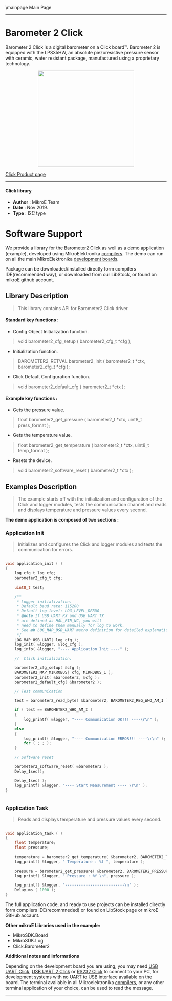 \mainpage Main Page
 
---
# Barometer 2 Click

Barometer 2 Click is a digital barometer on a Click board™. Barometer 2 is equipped with the LPS35HW, an absolute piezoresistive pressure sensor with ceramic, water resistant package, manufactured using a proprietary technology.

<p align="center">
  <img src="https://download.mikroe.com/images/click_for_ide/barometer2_click.png" height=300px>
</p>

[Click Product page](https://www.mikroe.com/barometer-2-click)

---

#### Click library 

- **Author**        : MikroE Team
- **Date**          : Nov 2019.
- **Type**          : I2C type


# Software Support

We provide a library for the Barometer2 Click 
as well as a demo application (example), developed using MikroElektronika 
[compilers](https://shop.mikroe.com/compilers). 
The demo can run on all the main MikroElektronika [development boards](https://shop.mikroe.com/development-boards).

Package can be downloaded/installed directly form compilers IDE(recommended way), or downloaded from our LibStock, or found on mikroE github account. 

## Library Description

> This library contains API for Barometer2 Click driver.

#### Standard key functions :

- Config Object Initialization function.
> void barometer2_cfg_setup ( barometer2_cfg_t *cfg ); 
 
- Initialization function.
> BAROMETER2_RETVAL barometer2_init ( barometer2_t *ctx, barometer2_cfg_t *cfg );

- Click Default Configuration function.
> void barometer2_default_cfg ( barometer2_t *ctx );


#### Example key functions :

- Gets the pressure value.
> float barometer2_get_pressure ( barometer2_t *ctx, uint8_t press_format );
 
- Gets the temperature value.
> float barometer2_get_temperature ( barometer2_t *ctx, uint8_t temp_format );

- Resets the device.
> void barometer2_software_reset ( barometer2_t *ctx );

## Examples Description

> The example starts off with the initialization and configuration of the Click and logger modules, tests the communication channel and reads and displays temperature and pressure values every second.

**The demo application is composed of two sections :**

### Application Init 

> Initializes and configures the Click and logger modules and tests the communication for errors.

```c

void application_init ( )
{
    log_cfg_t log_cfg;
    barometer2_cfg_t cfg;
    
    uint8_t test;

    /** 
     * Logger initialization.
     * Default baud rate: 115200
     * Default log level: LOG_LEVEL_DEBUG
     * @note If USB_UART_RX and USB_UART_TX 
     * are defined as HAL_PIN_NC, you will 
     * need to define them manually for log to work. 
     * See @b LOG_MAP_USB_UART macro definition for detailed explanation.
     */
    LOG_MAP_USB_UART( log_cfg );
    log_init( &logger, &log_cfg );
    log_info( &logger, "---- Application Init ----" );

    //  Click initialization.

    barometer2_cfg_setup( &cfg );
    BAROMETER2_MAP_MIKROBUS( cfg, MIKROBUS_1 );
    barometer2_init( &barometer2, &cfg );
    barometer2_default_cfg( &barometer2 );

    // Test communication

    test = barometer2_read_byte( &barometer2, BAROMETER2_REG_WHO_AM_I ); 

    if ( test == BAROMETER2_WHO_AM_I )
    {
        log_printf( &logger, "---- Communication OK!!! ----\r\n" );
    }
    else
    {
        log_printf( &logger, "---- Communication ERROR!!! ----\r\n" );
        for ( ; ; );
    } 

    // Software reset 

    barometer2_software_reset( &barometer2 );
    Delay_1sec();

    Delay_1sec( );
    log_printf( &logger, "---- Start Measurement ---- \r\n" );
}
  
```

### Application Task

> Reads and displays temperature and pressure values every second.

```c

void application_task ( )
{
    float temperature;
    float pressure;
     
    temperature = barometer2_get_temperature( &barometer2, BAROMETER2_TEMPERATURE_IN_CELSIUS );
    log_printf( &logger, " Temperature : %f ", temperature );

    pressure = barometer2_get_pressure( &barometer2, BAROMETER2_PRESSURE_DATA_IN_mBar );
    log_printf( &logger, " Pressure : %f \n", pressure );

    log_printf( &logger, "--------------------------\n" );
    Delay_ms ( 1000 );
}  

```

The full application code, and ready to use projects can be  installed directly form compilers IDE(recommneded) or found on LibStock page or mikroE GitHub accaunt.

**Other mikroE Libraries used in the example:** 

- MikroSDK.Board
- MikroSDK.Log
- Click.Barometer2

**Additional notes and informations**

Depending on the development board you are using, you may need 
[USB UART Click](https://shop.mikroe.com/usb-uart-click), 
[USB UART 2 Click](https://shop.mikroe.com/usb-uart-2-click) or 
[RS232 Click](https://shop.mikroe.com/rs232-click) to connect to your PC, for 
development systems with no UART to USB interface available on the board. The 
terminal available in all Mikroelektronika 
[compilers](https://shop.mikroe.com/compilers), or any other terminal application 
of your choice, can be used to read the message.



---
